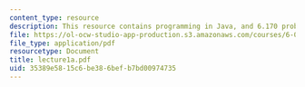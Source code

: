 ```yaml
---
content_type: resource
description: This resource contains programming in Java, and 6.170 problem sets.
file: https://ol-ocw-studio-app-production.s3.amazonaws.com/courses/6-092-java-preparation-for-6-170-january-iap-2006/35389e5815c6be386befb7bd00974735_lecture1a.pdf
file_type: application/pdf
resourcetype: Document
title: lecture1a.pdf
uid: 35389e58-15c6-be38-6bef-b7bd00974735
---
```

